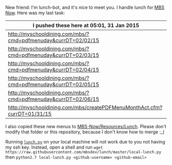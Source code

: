New friend: I'm lunch-bot, and it's nice to meet you. I handle lunch for [MBS Now](https://mbsdev.github.io). Here was my last task:

I pushed these here at 05:01, 31 Jan 2015|
--- |
| http://myschooldining.com/mbs/?cmd=pdfmenuday&currDT=02/02/15
| http://myschooldining.com/mbs/?cmd=pdfmenuday&currDT=02/03/15
| http://myschooldining.com/mbs/?cmd=pdfmenuday&currDT=02/04/15
| http://myschooldining.com/mbs/?cmd=pdfmenuday&currDT=02/05/15
| http://myschooldining.com/mbs/?cmd=pdfmenuday&currDT=02/06/15
| http://myschooldining.com/mbs/createPDFMenuMonthAct.cfm?currDT=01/31/15
I also copied these new menus to [MBS-Now/Resources/Lunch](https://github.com/mbsdev/MBS-Now/tree/master/Resources/Lunch). Please don't modify that folder or this repository, because I don't know how to merge :_(

Running [`lunch.py`](https://github.com/mbsdev/lunch/blob/master/lunch.py) on your local machine will not work due to you not having my ssh key. Instead, open a shell and run `wget https://raw.githubusercontent.com/mbsdev/lunch/master/local-lunch.py` then `python2.7 local-lunch.py <github-username> <github-email>`